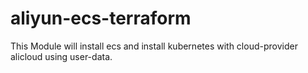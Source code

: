 # aliyun-ecs-terraform

This Module will install ecs and install kubernetes with cloud-provider alicloud using user-data.
